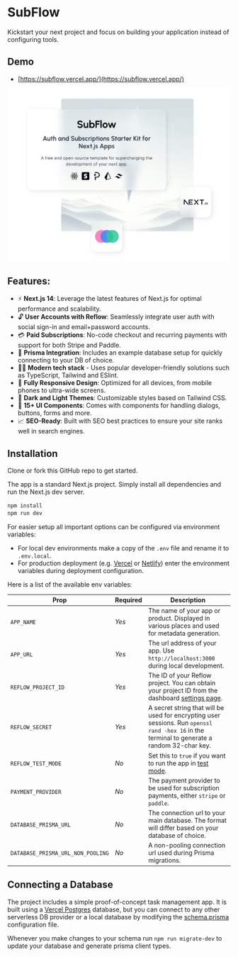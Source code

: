 # SubFlow

Kickstart your next project and focus on building your application instead of configuring tools.

## Demo

- [https://subflow.vercel.app/](https://subflow.vercel.app/)

[![Demo App](./public/demo.jpg)](https://subflow.vercel.app/)

## Features:

- ⚡ **Next.js 14**: Leverage the latest features of Next.js for optimal performance and scalability.
- 🔓 **User Accounts with Reflow**: Seamlessly integrate user auth with social sign-in and email+password accounts.
- 💳 **Paid Subscriptions**: No-code checkout and recurring payments with support for both Stripe and Paddle.
- 🔺 **Prisma Integration**: Includes an example database setup for quickly connecting to your DB of choice.
- 👩‍💻 **Modern tech stack** - Uses popular developer-friendly solutions such as TypeScript, Tailwind and ESlint.
- 📱 **Fully Responsive Design**: Optimized for all devices, from mobile phones to ultra-wide screens.
- 🌙 **Dark and Light Themes**: Customizable styles based on Tailwind CSS.
- 🚀 **15+ UI Components**: Comes with components for handling dialogs, buttons, forms and more.
- 📈 **SEO-Ready**: Built with SEO best practices to ensure your site ranks well in search engines.

## Installation

Clone or fork this GitHub repo to get started.

The app is a standard Next.js project. Simply install all dependencies and run the Next.js dev server.

```bash
npm install
npm run dev
```

For easier setup all important options can be configured via environment variables:

- For local dev environments make a copy of the `.env` file and rename it to `.env.local`.
- For production deployment (e.g. [Vercel](https://vercel.com/) or [Netlify](https://www.netlify.com/)) enter the environment variables during deployment configuration.

Here is a list of the available env variables:

| Prop                              | Required | Description                                                                                                                                  |
| --------------------------------- | -------- | -------------------------------------------------------------------------------------------------------------------------------------------- |
| `APP_NAME`                        | _Yes_    | The name of your app or product. Displayed in various places and used for metadata generation.                                               |
| `APP_URL`                         | _Yes_    | The url address of your app. Use `http://localhost:3000` during local development.                                                           |
| `REFLOW_PROJECT_ID`               | _Yes_    | The ID of your Reflow project. You can obtain your project ID from the dashboard [settings page](https://reflowhq.com/project/settings).     |
| `REFLOW_SECRET`                   | _Yes_    | A secret string that will be used for encrypting user sessions. Run `openssl rand -hex 16` in the terminal to generate a random 32-char key. |
| `REFLOW_TEST_MODE`                | _No_     | Set this to `true` if you want to run the app in [test mode](https://reflowhq.com/docs/help/test-mode/).                                     |
| `PAYMENT_PROVIDER`                | _No_     | The payment provider to be used for subscription payments, either `stripe` or `paddle`.                                                      |
| `DATABASE_PRISMA_URL`             | _No_     | The connection url to your main database. The format will differ based on your database of choice.                                           |
| `DATABASE_PRISMA_URL_NON_POOLING` | _No_     | A non-pooling connection url used during Prisma migrations.                                                                                  |

## Connecting a Database

The project includes a simple proof-of-concept task management app. It is built using a [Vercel Postgres](https://vercel.com/storage/postgres) database, but you can connect to any other serverless DB provider or a local database by modifying the [schema.prisma](./prisma/schema.prisma) configuration file.

Whenever you make changes to your schema run `npm run migrate-dev` to update your database and generate prisma client types.
